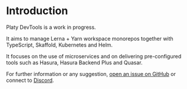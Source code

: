 # Introduction

Platy DevTools is a work in progress.

It aims to manage Lerna + Yarn workspace monorepos together with TypeScript, Skaffold, Kubernetes and Helm.

It focuses on the use of microservices and on delivering pre-configured tools such as Hasura, Hasura Backend Plus and Quasar.

For further information or any suggestion, [open an issue on GitHub](https://github.com/platyplus/platyplus/issues/new) or connect to [Discord](https://discord.gg/Bez8xY).
